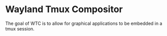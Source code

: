 # Wayland Tmux Compositor

The goal of WTC is to allow for graphical applications to be embedded in a tmux session.
